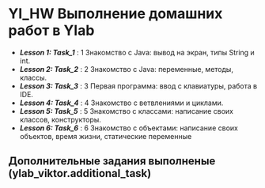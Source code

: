 # Yl_HW Выполнение домашних работ в Ylab
* **_Lesson 1: Task_1_** : 1 Знакомство с Java: вывод на экран, типы String и int.
* **_Lesson 2: Task_2_** : 2 Знакомство с Java: переменные, методы, классы.
* **_Lesson 3: Task_3_** : 3 Первая программа: ввод с клавиатуры, работа в IDE.
* **_Lesson 4: Task_4_** : 4 Знакомство с ветвлениями и циклами.
* **_Lesson 5: Task_5_** : 5 Знакомство с классами: написание своих классов, конструкторы.
* **_Lesson 6: Task_6_** : 6 Знакомство с объектами: написание своих объектов, время жизни, статические переменные

## Дополнительные задания выполненые (ylab_viktor.additional_task)
